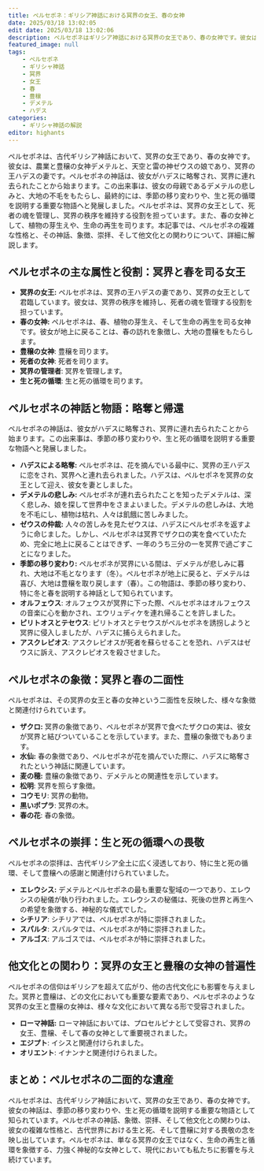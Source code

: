 ```yaml
---
title: ペルセポネ：ギリシア神話における冥界の女王、春の女神
date: 2025/03/18 13:02:05
edit date: 2025/03/18 13:02:06
description: ペルセポネはギリシア神話における冥界の女王であり、春の女神です。彼女はデメテルとゼウスの娘であり、ハデスの妻です。彼女の神話は、季節の移り変わりや、生と死の循環を説明する重要な物語として知られています。
featured_image: null
tags:
    - ペルセポネ
    - ギリシャ神話
    - 冥界
    - 女王
    - 春
    - 豊穣
    - デメテル
    - ハデス
categories:
    - ギリシャ神話の解説
editor: highants
---
```


ペルセポネは、古代ギリシア神話において、冥界の女王であり、春の女神です。彼女は、農業と豊穣の女神デメテルと、天空と雷の神ゼウスの娘であり、冥界の王ハデスの妻です。ペルセポネの神話は、彼女がハデスに略奪され、冥界に連れ去られたことから始まります。この出来事は、彼女の母親であるデメテルの悲しみと、大地の不毛をもたらし、最終的には、季節の移り変わりや、生と死の循環を説明する重要な物語へと発展しました。ペルセポネは、冥界の女王として、死者の魂を管理し、冥界の秩序を維持する役割を担っています。また、春の女神として、植物の芽生えや、生命の再生を司ります。本記事では、ペルセポネの複雑な性格と、その神話、象徴、崇拝、そして他文化との関わりについて、詳細に解説します。
<!--more-->

## ペルセポネの主な属性と役割：冥界と春を司る女王

* **冥界の女王:** ペルセポネは、冥界の王ハデスの妻であり、冥界の女王として君臨しています。彼女は、冥界の秩序を維持し、死者の魂を管理する役割を担っています。
* **春の女神:** ペルセポネは、春、植物の芽生え、そして生命の再生を司る女神です。彼女が地上に戻ることは、春の訪れを象徴し、大地の豊穣をもたらします。
* **豊穣の女神**: 豊穣を司ります。
* **死者の女神**: 死者を司ります。
* **冥界の管理者**: 冥界を管理します。
* **生と死の循環**: 生と死の循環を司ります。

## ペルセポネの神話と物語：略奪と帰還

ペルセポネの神話は、彼女がハデスに略奪され、冥界に連れ去られたことから始まります。この出来事は、季節の移り変わりや、生と死の循環を説明する重要な物語へと発展しました。

* **ハデスによる略奪:** ペルセポネは、花を摘んでいる最中に、冥界の王ハデスに恋をされ、冥界へと連れ去られました。ハデスは、ペルセポネを冥界の女王として迎え、彼女を妻としました。
* **デメテルの悲しみ:** ペルセポネが連れ去られたことを知ったデメテルは、深く悲しみ、娘を探して世界中をさまよいました。デメテルの悲しみは、大地を不毛にし、植物は枯れ、人々は飢餓に苦しみました。
* **ゼウスの仲裁:** 人々の苦しみを見たゼウスは、ハデスにペルセポネを返すように命じました。しかし、ペルセポネは冥界でザクロの実を食べていたため、完全に地上に戻ることはできず、一年のうち三分の一を冥界で過ごすことになりました。
* **季節の移り変わり:** ペルセポネが冥界にいる間は、デメテルが悲しみに暮れ、大地は不毛となります（冬）。ペルセポネが地上に戻ると、デメテルは喜び、大地は豊穣を取り戻します（春）。この物語は、季節の移り変わり、特に冬と春を説明する神話として知られています。
* **オルフェウス**: オルフェウスが冥界に下った際、ペルセポネはオルフェウスの音楽に心を動かされ、エウリュディケを連れ帰ることを許しました。
* **ピリトオスとテセウス**: ピリトオスとテセウスがペルセポネを誘拐しようと冥界に侵入しましたが、ハデスに捕らえられました。
* **アスクレピオス**: アスクレピオスが死者を蘇らせることを恐れ、ハデスはゼウスに訴え、アスクレピオスを殺させました。

## ペルセポネの象徴：冥界と春の二面性

ペルセポネは、その冥界の女王と春の女神という二面性を反映した、様々な象徴と関連付けられています。

* **ザクロ:** 冥界の象徴であり、ペルセポネが冥界で食べたザクロの実は、彼女が冥界と結びついていることを示しています。また、豊穣の象徴でもあります。
* **水仙:** 春の象徴であり、ペルセポネが花を摘んでいた際に、ハデスに略奪されたという神話に関連しています。
* **麦の穂:** 豊穣の象徴であり、デメテルとの関連性を示しています。
* **松明**: 冥界を照らす象徴。
* **コウモリ**: 冥界の動物。
* **黒いポプラ**: 冥界の木。
* **春の花**: 春の象徴。

## ペルセポネの崇拝：生と死の循環への畏敬

ペルセポネの崇拝は、古代ギリシア全土に広く浸透しており、特に生と死の循環、そして豊穣への感謝と関連付けられていました。

* **エレウシス:** デメテルとペルセポネの最も重要な聖域の一つであり、エレウシスの秘儀が執り行われました。エレウシスの秘儀は、死後の世界と再生への希望を象徴する、神秘的な儀式でした。
* **シチリア**: シチリアでは、ペルセポネが特に崇拝されました。
* **スパルタ**: スパルタでは、ペルセポネが特に崇拝されました。
* **アルゴス**: アルゴスでは、ペルセポネが特に崇拝されました。

## 他文化との関わり：冥界の女王と豊穣の女神の普遍性

ペルセポネの信仰はギリシアを超えて広がり、他の古代文化にも影響を与えました。冥界と豊穣は、どの文化においても重要な要素であり、ペルセポネのような冥界の女王と豊穣の女神は、様々な文化において異なる形で受容されました。

* **ローマ神話:** ローマ神話においては、プロセルピナとして受容され、冥界の女王、豊穣、そして春の女神として重要視されました。
* **エジプト**: イシスと関連付けられました。
* **オリエント**: イナンナと関連付けられました。

## まとめ：ペルセポネの二面的な遺産

ペルセポネは、古代ギリシア神話において、冥界の女王であり、春の女神です。彼女の神話は、季節の移り変わりや、生と死の循環を説明する重要な物語として知られています。ペルセポネの神話、象徴、崇拝、そして他文化との関わりは、彼女の複雑な性格と、古代世界における生と死、そして豊穣に対する畏敬の念を映し出しています。ペルセポネは、単なる冥界の女王ではなく、生命の再生と循環を象徴する、力強く神秘的な女神として、現代においても私たちに影響を与え続けています。
